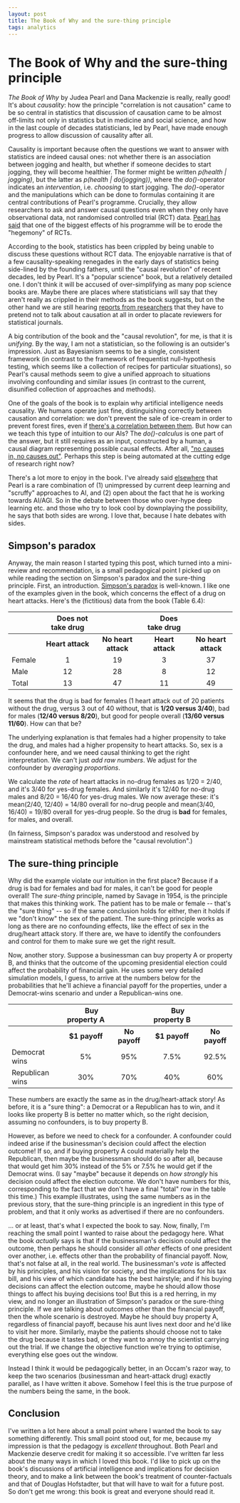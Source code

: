 ```yaml
---
layout: post
title: The Book of Why and the sure-thing principle
tags: analytics
---
```


The Book of Why and the sure-thing principle
========

*The Book of Why* by Judea Pearl and Dana Mackenzie is really, really good! It's about *causality*: how the principle "correlation is not causation" came to be so central in statistics that discussion of causation came to be almost off-limits not only in statistics but in medicine and social science, and how in the last couple of decades statisticians, led by Pearl, have made enough progress to allow discussion of causality after all. 

Causality is important because often the questions we want to answer with statistics are indeed causal ones: not whether there is an association between jogging and health, but whether if someone decides to start jogging, they will become healthier. The former might be written *p(health \| jogging)*, but the latter as *p(health \| do(jogging))*, where the *do()*-operator indicates an *intervention*, i.e. *choosing* to start jogging. The *do()*-operator and the manipulations which can be done to formulas containing it are central contributions of Pearl's programme. Crucially, they allow researchers to ask and answer causal questions even when they only have observational data, not randomised controlled trial (RCT) data. [Pearl has said](https://twitter.com/yudapearl/status/1012512462770298880) that one of the biggest effects of his programme will be to erode the "hegemony" of RCTs.

According to the book, statistics has been crippled by being unable to discuss these questions without RCT data. The enjoyable narrative is that of a few causality-speaking renegades in the early days of statistics being side-lined by the founding fathers, until the "causal revolution" of recent decades, led by Pearl. It's a "popular science" book, but a relatively detailed one. I don't think it will be accused of over-simplifying as many pop science books are. Maybe there are places where statisticians will say that they aren't really as crippled in their methods as the book suggests, but on the other hand we are still hearing [reports from researchers](https://twitter.com/yudapearl/status/1018564041373933568) that they have to pretend not to talk about causation at all in order to placate reviewers for statistical journals.

A big contribution of the book and the "causal revolution", for me, is that it is *unifying*. By the way, I am not a statistician, so the following is an outsider's impression. Just as Bayesianism seems to be a single, consistent framework (in contrast to the framework of frequentist null-hypothesis testing, which seems like a collection of recipes for particular situations), so Pearl's causal methods seem to give a unified approach to situations involving confounding and similar issues (in contrast to the current, disunified collection of approaches and methods).

One of the goals of the book is to explain why artificial intelligence needs causality. We humans operate just fine, distinguishing correctly between causation and correlation: we don't prevent the sale of ice-cream in order to prevent forest fires, even if [there's a correlation between them](https://www.goodreads.com/quotes/693894-most-of-you-will-have-heard-the-maxim-correlation-does). But how can we teach this type of intuition to our AIs? The *do()-calculus* is one part of the answer, but it still requires as an input, constructed by a human, a causal diagram representing possible causal effects. After all, ["no causes in, no causes out"](https://twitter.com/yudapearl/status/1015343363468357633). Perhaps this step is being automated at the cutting edge of research right now?

There's a lot more to enjoy in the book. I've already said [elsewhere](https://twitter.com/bleepbeepbzzz/status/1017871404216266752) that Pearl is a rare combination of (1) unimpressed by current deep learning and "scruffy" approaches to AI, and (2) open about the fact that he is working towards AI/AGI. So in the debate between those who over-hype deep learning etc. and those who try to look cool by downplaying the possibility, he says that both sides are wrong. I love that, because I hate debates with sides.



Simpson's paradox
-----------------

Anyway, the main reason I started typing this post, which turned into a mini-review and recommendation, is a small pedagogical point I picked up on while reading the section on Simpson's paradox and the sure-thing principle. First, an introduction. [Simpson's paradox](https://en.wikipedia.org/wiki/Simpson%27s_paradox) is well-known. I like one of the examples given in the book, which concerns the effect of a drug on heart attacks. Here's the (fictitious) data from the book (Table 6.4):

|     | &nbsp;&nbsp;&nbsp;&nbsp;&nbsp;Does not take drug |                     | &nbsp;&nbsp;&nbsp;&nbsp;&nbsp;Does take drug   |                     |
| --- |:------------------:|:-------------------:|:----------------:|:-------------------:|
|     | **Heart attack**   | **No heart attack** | **Heart attack** | **No heart attack** |
| Female        | 1   | 19 | 3  | 37 |
| Male          | 12  | 28 | 8  | 12 |
| Total         | 13  | 47 | 11 | 49 |

It seems that the drug is bad for females (1 heart attack out of 20 patients without the drug, versus 3 out of 40 without, that is **1/20 versus 3/40**), bad for males (**12/40 versus 8/20**), but good for people overall (**13/60 versus 11/60**). How can that be?

The underlying explanation is that females had a higher propensity to take the drug, and males had a higher propensity to heart attacks. So, sex is a confounder here, and we need causal thinking to get the right interpretation. We can't just *add raw numbers*. We adjust for the confounder by *averaging proportions*.

We calculate the *rate* of heart attacks in no-drug females as 1/20 = 2/40, and it's 3/40 for yes-drug females. And similarly it's 12/40 for no-drug males and 8/20 = 16/40 for yes-drug males. We now average these: it's mean(2/40, 12/40) = 14/80 overall for no-drug people and mean(3/40, 16/40) = 19/80 overall for yes-drug people. So the drug is  **bad** for females, for males, and overall.

(In fairness, Simpson's paradox was understood and resolved by mainstream statistical methods before the "causal revolution".)



The sure-thing principle
------------------------

Why did the example violate our intuition in the first place? Because if a drug is bad for females and bad for males, it can't be good for people overall! The *sure-thing* principle, named by Savage in 1954, is the principle that makes this thinking work. The patient has to be male or female -- that's the "sure thing" -- so if the same conclusion holds for either, then it holds if we "don't know" the sex of the patient. The sure-thing principle works as long as there are no confounding effects, like the effect of sex in the drug/heart attack story. If there are, we have to identify the confounders and control for them to make sure we get the right result.

Now, another story. Suppose a businessman can buy property A or property B, and thinks that the outcome of the upcoming presidential election could affect the probability of financial gain. He uses some very detailed simulation models, I guess, to arrive at the numbers below for the probabilities that he'll achieve a financial payoff for the properties, under a Democrat-wins scenario and under a Republican-wins one.

|     | &nbsp;&nbsp;&nbsp;&nbsp;&nbsp; Buy property A      |                      | &nbsp;&nbsp;&nbsp;&nbsp;&nbsp; Buy property B     |                     |
| --- |:-------------------:|:--------------------:|:------------------:|:-------------------:|
|     | **$1 payoff**       | **No payoff**        | **$1 payoff**      | **No payoff** |
| Democrat wins             | 5%  | 95% | 7.5% | 92.5% |
| Republican wins           | 30% | 70% | 40%  | 60%   |

These numbers are exactly the same as in the drug/heart-attack story! As before, it is a "sure thing": a Democrat or a Republican has to win, and it looks like property B is better no matter which, so the right decision, assuming no confounders, is to buy property B. 

However, as before we need to check for a confounder. A confounder could indeed arise if the businessman's decision could affect the election outcome! If so, and if buying property A could materially help the Republican, then maybe the businessman should do so after all, because that would get him 30% instead of the 5% or 7.5% he would get if the Democrat wins. (I say "maybe" because it depends on *how strongly* his decision could affect the election outcome. We don't have numbers for this, corresponding to the fact that we don't have a final "total" row in the table this time.) This example illustrates, using the same numbers as in the previous story, that the sure-thing principle is an ingredient in this type of problem, and that it only works as advertised if there are no confounders.

... or at least, that's what I expected the book to say. Now, finally, I'm reaching the small point I wanted to raise about the pedagogy here. What the book *actually* says is that if the businessman's decision could affect the outcome, then perhaps he should consider all *other* effects of one president over another, i.e. effects other than the probability of financial payoff. Now, that's not false at all, in the real world. The businessman's *vote* is affected by his principles, and his vision for society, and the implications for his tax bill, and his view of which candidate has the best hairstyle; and if his buying decisions can affect the election outcome, maybe he should allow those things to affect his buying decisions too! But this is a red herring, in my view, and no longer an illustration of Simpson's paradox or the sure-thing principle. If we are talking about outcomes other than the financial payoff, then the whole scenario is destroyed. Maybe he should buy property A, regardless of financial payoff, because his aunt lives next door and he'd like to visit her more. Similarly, maybe the patients should choose not to take the drug because it tastes bad, or they want to annoy the scientist carrying out the trial. If we change the objective function we're trying to optimise, everything else goes out the window. 

Instead I think it would be pedagogically better, in an Occam's razor way, to keep the two scenarios (businessman and heart-attack drug) exactly parallel, as I have written it above. Somehow I feel this is the true purpose of the numbers being the same, in the book. 




Conclusion
----------

I've written a lot here about a small point where I wanted the book to say something differently. This small point stood out, for me, because my impression is that the pedagogy is *excellent* throughout. Both Pearl and Mackenzie deserve credit for making it so accessible. I've written far less about the many ways in which I loved this book. I'd like to pick up on the book's discussions of artificial intelligence and implications for decision theory, and to make a link between the book's treatment of counter-factuals and that of Douglas Hofstadter, but that will have to wait for a future post. So don't get me wrong: this book is great and everyone should read it. 
